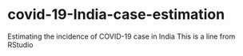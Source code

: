 # covid-19-India-case-estimation
Estimating the incidence of COVID-19 case in India
This is a line from RStudio